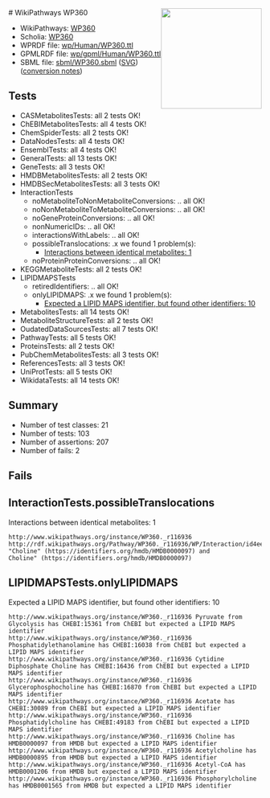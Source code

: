 <img style="float: right; width: 200px" src="../logo.png" />
# WikiPathways WP360

* WikiPathways: [WP360](https://identifiers.org/wikipathways:WP360)
* Scholia: [WP360](https://scholia.toolforge.org/wikipathways/WP360)
* WPRDF file: [wp/Human/WP360.ttl](../wp/Human/WP360.ttl)
* GPMLRDF file: [wp/gpml/Human/WP360.ttl](../wp/gpml/Human/WP360.ttl)
* SBML file: [sbml/WP360.sbml](../sbml/WP360.sbml) ([SVG](../sbml/WP360.svg)) ([conversion notes](../sbml/WP360.txt))

## Tests
* CASMetabolitesTests: all 2 tests OK!
* ChEBIMetabolitesTests: all 4 tests OK!
* ChemSpiderTests: all 2 tests OK!
* DataNodesTests: all 4 tests OK!
* EnsemblTests: all 4 tests OK!
* GeneralTests: all 13 tests OK!
* GeneTests: all 3 tests OK!
* HMDBMetabolitesTests: all 2 tests OK!
* HMDBSecMetabolitesTests: all 3 tests OK!
* InteractionTests
    * noMetaboliteToNonMetaboliteConversions: .. all OK!
    * noNonMetaboliteToMetaboliteConversions: .. all OK!
    * noGeneProteinConversions: .. all OK!
    * nonNumericIDs: .. all OK!
    * interactionsWithLabels: .. all OK!
    * possibleTranslocations: .x we found 1 problem(s):
        * [Interactions between identical metabolites: 1](#d59038c4)
    * noProteinProteinConversions: .. all OK!
* KEGGMetaboliteTests: all 2 tests OK!
* LIPIDMAPSTests
    * retiredIdentifiers: .. all OK!
    * onlyLIPIDMAPS: .x we found 1 problem(s):
        * [Expected a LIPID MAPS identifier, but found other identifiers: 10](#d0bfb678)
* MetabolitesTests: all 14 tests OK!
* MetaboliteStructureTests: all 2 tests OK!
* OudatedDataSourcesTests: all 7 tests OK!
* PathwayTests: all 5 tests OK!
* ProteinsTests: all 2 tests OK!
* PubChemMetabolitesTests: all 3 tests OK!
* ReferencesTests: all 3 tests OK!
* UniProtTests: all 5 tests OK!
* WikidataTests: all 14 tests OK!


## Summary

* Number of test classes: 21
* Number of tests: 103
* Number of assertions: 207
* Number of fails: 2

## Fails

<a name="d59038c4" />

## InteractionTests.possibleTranslocations

Interactions between identical metabolites: 1
```
http://www.wikipathways.org/instance/WP360._r116936 http://rdf.wikipathways.org/Pathway/WP360._r116936/WP/Interaction/id4ee82081 "Choline" (https://identifiers.org/hmdb/HMDB0000097) and 
Choline" (https://identifiers.org/hmdb/HMDB0000097)
```

<a name="d0bfb678" />

## LIPIDMAPSTests.onlyLIPIDMAPS

Expected a LIPID MAPS identifier, but found other identifiers: 10
```
http://www.wikipathways.org/instance/WP360._r116936 Pyruvate from Glycolysis has CHEBI:15361 from ChEBI but expected a LIPID MAPS identifier
http://www.wikipathways.org/instance/WP360._r116936 Phosphatidylethanolamine has CHEBI:16038 from ChEBI but expected a LIPID MAPS identifier
http://www.wikipathways.org/instance/WP360._r116936 Cytidine Diphosphate Choline has CHEBI:16436 from ChEBI but expected a LIPID MAPS identifier
http://www.wikipathways.org/instance/WP360._r116936 Glycerophosphocholine has CHEBI:16870 from ChEBI but expected a LIPID MAPS identifier
http://www.wikipathways.org/instance/WP360._r116936 Acetate has CHEBI:30089 from ChEBI but expected a LIPID MAPS identifier
http://www.wikipathways.org/instance/WP360._r116936 Phosphatidylcholine has CHEBI:49183 from ChEBI but expected a LIPID MAPS identifier
http://www.wikipathways.org/instance/WP360._r116936 Choline has HMDB0000097 from HMDB but expected a LIPID MAPS identifier
http://www.wikipathways.org/instance/WP360._r116936 Acetylcholine has HMDB0000895 from HMDB but expected a LIPID MAPS identifier
http://www.wikipathways.org/instance/WP360._r116936 Acetyl-CoA has HMDB0001206 from HMDB but expected a LIPID MAPS identifier
http://www.wikipathways.org/instance/WP360._r116936 Phosphorylcholine has HMDB0001565 from HMDB but expected a LIPID MAPS identifier
```


